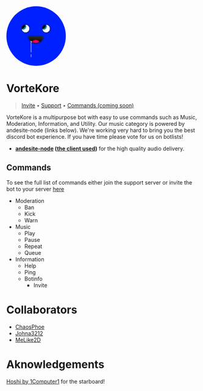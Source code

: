 <div style="align-items: center;">
	<img height="156px" style="border-radius:100%;" src="public/img/logo.png" alt="logo">
	<h1>VorteKore</h1>
	<blockquote> <a href="https://discordapp.com/api/oauth2/authorize?client_id=634766962378932224&scope=bot&permissions=8">Invite</a> &bullet; <a href="https://discordapp.com/invite/asjkfp8">Support</a> &bullet; <a href="#">Commands (coming soon)</a> </blockquote>
</div>

VorteKore is a multipurpose bot with easy to use commands such as Music, Moderation, Information, and Utility. Our music category is powered by andesite-node (links below). We're working very hard to bring you the best discord bot experience. If you have time please vote for us on botlists!

- **[andesite-node](https://github.com/natanbc/andesite-node) ([the client used](https://npmjs.com/discord.js-andesite))** for the high quality audio delivery.

## Commands

To see the full list of commands either join the support server or invite the bot to your server [here](https://discordapp.com/api/oauth2/authorize?client_id=634766962378932224&scope=bot&permissions=8)

- Moderation
	- Ban
	- Kick
	- Warn
- Music
	- Play 
	- Pause
	- Repeat
	- Queue
- Information
	-	Help
	- Ping
  - Botinfo
	- Invite

# Collaborators

- [ChaosPhoe](https://github.com/ChaosPhoe)
- [Johna3212](https://github.com/johna3212)
- [MeLike2D](https://github.com/MeLike2D)

# Aknowledgements

[Hoshi by 1Computer1](https://github.com/1Computer1/Hoshi) for the starboard!